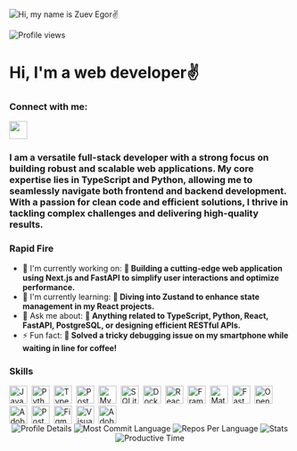 ![Hi, my name is Zuev Egor✌️](https://i.ytimg.com/vi/Bv1aZg4h9Q0/maxresdefault.jpg)

![Profile views](https://komarev.com/ghpvc/?username=Konaisya&label=Profile%20views&color=0e75b6&style=flat)

<div id="toc">
  <ul align="left" style="list-style: none">
    <summary>
      <h1>
        Hi, I'm a web developer✌️
      </h1>
    </summary>
  </ul>
</div>

**<h3 align="left">Connect with me:</h3>** 
<p align="left"><a href="https://github.com/Konaisya" target="_blank"><img src="https://img.shields.io/badge/GitHub-100000?style=for-the-badge&logo=github&logoColor=white" height="32" style="margin-right: 4px"></a></p>

 **<h3 align="left">I am a versatile full-stack developer with a strong focus on building robust and scalable web applications. My core expertise lies in TypeScript and Python, allowing me to seamlessly navigate both frontend and backend development. With a passion for clean code and efficient solutions, I thrive in tackling complex challenges and delivering high-quality results.</h3>**

**<h3 align="left">Rapid Fire</h3>**

- 💼 I'm currently working on: **🚀 Building a cutting-edge web application using Next.js and FastAPI to simplify user interactions and optimize performance.**
- 🌱 I'm currently learning: **📖 Diving into Zustand to enhance state management in my React projects.**
- 💬 Ask me about: **🔧 Anything related to TypeScript, Python, React, FastAPI, PostgreSQL, or designing efficient RESTful APIs.**
- ⚡ Fun fact: **🤔 Solved a tricky debugging issue on my smartphone while waiting in line for coffee!**

 **<h3 align="left">Skills</h3>**

<div style="display: flex; flex-wrap: wrap; gap: 4px; justify-content: left;"><img src="https://img.shields.io/badge/JavaScript-F7DF1C?logo=javascript&logoColor=white" height="32" alt="JavaScript" style="margin-right: 4px"> <img src="https://img.shields.io/badge/Python-306998?logo=python&logoColor=white" height="32" alt="Python" style="margin-right: 4px"> <img src="https://img.shields.io/badge/TypeScript-3178C6?logo=typescript&logoColor=white" height="32" alt="TypeScript" style="margin-right: 4px"> <img src="https://img.shields.io/badge/PostgreSQL-316192?logo=postgresql&logoColor=white" height="32" alt="PostgreSQL" style="margin-right: 4px"> <img src="https://img.shields.io/badge/MySQL-4479A1?logo=mysql&logoColor=white" height="32" alt="MySQL" style="margin-right: 4px"> <img src="https://img.shields.io/badge/SQLite-003B57?logo=sqlite&logoColor=white" height="32" alt="SQLite" style="margin-right: 4px"> <img src="https://img.shields.io/badge/Docker-2496ED?logo=docker&logoColor=white" height="32" alt="Docker" style="margin-right: 4px"> <img src="https://img.shields.io/badge/React-20232A?logo=react&logoColor=61DAFB" height="32" alt="React" style="margin-right: 4px"> <img src="https://img.shields.io/badge/Framer_Motion-0085FF?logo=framer&logoColor=white" height="32" alt="Framer Motion" style="margin-right: 4px"> <img src="https://img.shields.io/badge/Material_UI-007FFF?logo=material-ui&logoColor=white" height="32" alt="Material-UI" style="margin-right: 4px"> <img src="https://img.shields.io/badge/FastAPI-009688?logo=fastapi&logoColor=white" height="32" alt="FastAPI" style="margin-right: 4px"> <img src="https://img.shields.io/badge/OpenAI-412991?logo=openai&logoColor=white" height="32" alt="OpenAI" style="margin-right: 4px"> <img src="https://img.shields.io/badge/Adobe_Premiere_Pro-9999FF?logo=adobe-premiere-pro&logoColor=white" height="32" alt="Adobe Premiere Pro" style="margin-right: 4px"> <img src="https://img.shields.io/badge/Postman-FF6C37?logo=postman&logoColor=white" height="32" alt="Postman" style="margin-right: 4px"> <img src="https://img.shields.io/badge/Figma-F24E1E?logo=figma&logoColor=white" height="32" alt="Figma" style="margin-right: 4px"> <img src="https://img.shields.io/badge/Visual_Studio_Code-007ACC?logo=visual-studio-code&logoColor=white" height="32" alt="Visual Studio Code" style="margin-right: 4px"> <img src="https://img.shields.io/badge/Adobe_After_Effects-9999FF?logo=adobe-after-effects&logoColor=white" height="32" alt="Adobe After Effects" style="margin-right: 4px"></div>


<div align="center">
  <img src="https://github-profile-summary-cards.vercel.app/api/cards/profile-details?username=Konaisya&theme=2077" alt="Profile Details">
  <img src="https://github-profile-summary-cards.vercel.app/api/cards/most-commit-language?username=Konaisya&theme=2077" alt="Most Commit Language">
  <img src="https://github-profile-summary-cards.vercel.app/api/cards/repos-per-language?username=Konaisya&theme=2077" alt="Repos Per Language">
  <img src="https://github-profile-summary-cards.vercel.app/api/cards/stats?username=Konaisya&theme=2077" alt="Stats">
  <img src="https://github-profile-summary-cards.vercel.app/api/cards/productive-time?username=Konaisya&theme=2077" alt="Productive Time">
</div>
